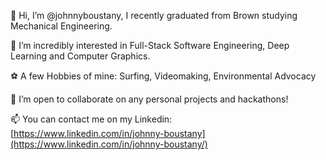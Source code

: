 👋 Hi, I’m @johnnyboustany, I recently graduated from Brown studying Mechanical Engineering.

👀 I’m incredibly interested in Full-Stack Software Engineering, Deep Learning and Computer Graphics.

⚽ A few Hobbies of mine: Surfing, Videomaking, Environmental Advocacy

💞️ I’m open to collaborate on any personal projects and hackathons!

📫 You can contact me on my Linkedin: [https://www.linkedin.com/in/johnny-boustany](https://www.linkedin.com/in/johnny-boustany/)
